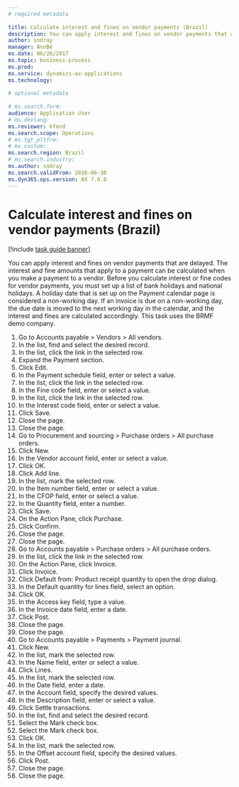 ```yaml
--- 
# required metadata 
 
title: Calculate interest and fines on vendor payments (Brazil)
description: You can apply interest and fines on vendor payments that are delayed. 
author: sndray
manager: AnnBe 
ms.date: 06/26/2017
ms.topic: business-process 
ms.prod:  
ms.service: dynamics-ax-applications 
ms.technology:  
 
# optional metadata 
 
# ms.search.form:   
audience: Application User 
# ms.devlang:  
ms.reviewer: kfend
ms.search.scope: Operations 
# ms.tgt_pltfrm:  
# ms.custom:  
ms.search.region: Brazil
# ms.search.industry: 
ms.author: sndray
ms.search.validFrom: 2016-06-30 
ms.dyn365.ops.version: AX 7.0.0 
---
```

# Calculate interest and fines on vendor payments (Brazil)

[!include [task guide banner](../../includes/task-guide-banner.md)]

You can apply interest and fines on vendor payments that are delayed. The interest and fine amounts that apply to a payment can be calculated when you make a payment to a vendor. Before you calculate interest or fine codes for vendor payments, you must set up a list of bank holidays and national holidays. A holiday date that is set up on the Payment calendar page is considered a non-working day. If an invoice is due on a non-working day, the due date is moved to the next working day in the calendar, and the interest and fines are calculated accordingly. This task uses the BRMF demo company.

1. Go to Accounts payable > Vendors > All vendors.
2. In the list, find and select the desired record.
3. In the list, click the link in the selected row.
4. Expand the Payment section.
5. Click Edit.
6. In the Payment schedule field, enter or select a value.
7. In the list, click the link in the selected row.
8. In the Fine code field, enter or select a value.
9. In the list, click the link in the selected row.
10. In the Interest code field, enter or select a value.
11. Click Save.
12. Close the page.
13. Close the page.
14. Go to Procurement and sourcing > Purchase orders > All purchase orders.
15. Click New.
16. In the Vendor account field, enter or select a value.
17. Click OK.
18. Click Add line.
19. In the list, mark the selected row.
20. In the Item number field, enter or select a value.
21. In the CFOP field, enter or select a value.
22. In the Quantity field, enter a number.
23. Click Save.
24. On the Action Pane, click Purchase.
25. Click Confirm.
26. Close the page.
27. Close the page.
28. Go to Accounts payable > Purchase orders > All purchase orders.
29. In the list, click the link in the selected row.
30. On the Action Pane, click Invoice.
31. Click Invoice.
32. Click Default from: Product receipt quantity to open the drop dialog.
33. In the Default quantity for lines field, select an option.
34. Click OK.
35. In the Access key field, type a value.
36. In the Invoice date field, enter a date.
37. Click Post.
38. Close the page.
39. Close the page.
40. Go to Accounts payable > Payments > Payment journal.
41. Click New.
42. In the list, mark the selected row.
43. In the Name field, enter or select a value.
44. Click Lines.
45. In the list, mark the selected row.
46. In the Date field, enter a date.
47. In the Account field, specify the desired values.
48. In the Description field, enter or select a value.
49. Click Settle transactions.
50. In the list, find and select the desired record.
51. Select the Mark check box.
52. Select the Mark check box.
53. Click OK.
54. In the list, mark the selected row.
55. In the Offset account field, specify the desired values.
56. Click Post.
57. Close the page.
58. Close the page.

